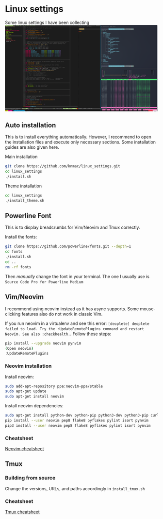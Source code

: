 # Linux settings
Some linux settings I have been collecting
![screen shot](screenshot.png)


## Auto installation
This is to install everything automatically. However, I recommend to open the installation files and execute only necessary sections. Some installation guides are also given here.

Main installation
```bash
git clone https://github.com/knmac/linux_settings.git
cd linux_settings
./install.sh
```

Theme installation
```bash
cd linux_settings
./install_theme.sh
```

## Powerline Font
This is to display breadcrumbs for Vim/Neovim and Tmux correctly.

Install the fonts:
```bash
git clone https://github.com/powerline/fonts.git --depth=1
cd fonts
./install.sh
cd ..
rm -rf fonts
```
Then *manually* change the font in your terminal. The one I usually use is `Source Code Pro for Powerline Medium`


## Vim/Neovim
I recommend using neovim instead as it has async supports. Some mouse-clicking features also do not work in classic Vim.

If you run neovim in a virtualenv and see this error: `[deoplete] deoplete failed to load. Try the :UpdateRemotePlugins command and restart Neovim. See also :checkhealth.`. Follow these steps:
```bash
pip install --upgrade neovim pynvim
(Open neovim)
:UpdateRemotePlugins
```

### Neovim installation
Install neovim:
```bash
sudo add-apt-repository ppa:neovim-ppa/stable
sudo apt-get update
sudo apt-get install neovim
```

Install neovim dependencies:
```bash
sudo apt-get install python-dev python-pip python3-dev python3-pip curl vim exuberant-ctags git ack-grep
pip install --user neovim pep8 flake8 pyflakes pylint isort pynvim
pip3 install --user neovim pep8 flake8 pyflakes pylint isort pynvim
```

### Cheatsheet
[Neovim cheatsheet](nvim_cheatsheet.md)


## Tmux
### Building from source
Change the versions, URLs, and paths accordingly in `install_tmux.sh`

### Cheatsheet
[Tmux cheatsheet](tmux_cheatsheet.md)

